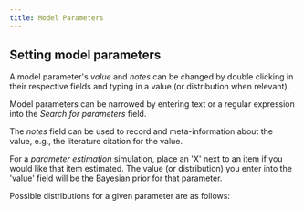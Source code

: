 ```yaml
---
title: Model Parameters
---
```


## Setting model parameters

A model parameter's *value* and *notes* can be changed by double clicking in their respective fields and typing in a value (or distribution when relevant).

Model parameters can be narrowed by entering text or a regular expression into the *Search for parameters* field.

The *notes* field can be used to record and meta-information about the value, e.g., the literature citation for the value.

For a *parameter estimation* simulation, place an 'X' next to an item if you would like that item estimated. The value (or distribution) you enter into the 'value' field will be the Bayesian prior for that parameter.

Possible distributions for a given parameter are as follows:
